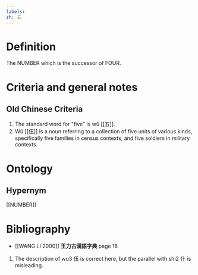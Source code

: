 ```yaml
---
labels: 
zh: 五
---
```


# Definition
The NUMBER which is the successor of FOUR.
# Criteria and general notes
## Old Chinese Criteria
1. The standard word for "five" is wǔ [[五]].
2. Wǔ [[伍]] is a noun referring to a collection of five units of various kinds, specifically five families in census contexts, and five soldiers in military contexts.
# Ontology

## Hypernym
[[NUMBER]]
# Bibliography
- [[WANG LI 2000]]
**王力古漢語字典** page 18
1. The description of wu3 伍 is correct here, but the parallel with shi2 什 is misleading.